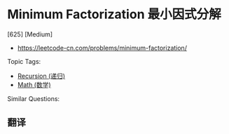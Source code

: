 # Minimum Factorization 最小因式分解

[625] [Medium]

- https://leetcode-cn.com/problems/minimum-factorization/

Topic Tags:

- [Recursion (递归)](https://leetcode-cn.com/tag/recursion/)
- [Math (数学)](https://leetcode-cn.com/tag/math/)

Similar Questions:

## 翻译
